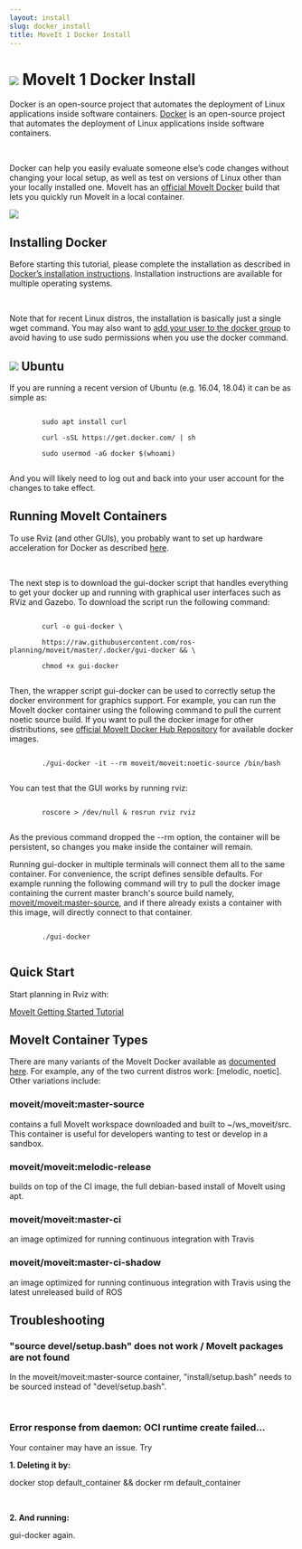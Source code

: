 ```yaml
---
layout: install
slug: docker_install
title: MoveIt 1 Docker Install
---
```


<div>
    <h1><img src="/assets/install_page/docker.png">  MoveIt 1 Docker Install</h1>
    <p>
      Docker is an open-source project that automates the deployment of Linux
      applications inside software containers.
      <a href="https://www.docker.com/" target="_blank">Docker</a> is an open-source project that automates the deployment of Linux
      applications inside software containers.
    </p>
    <br/>
    <p>
      Docker can help you easily evaluate someone else’s code changes without changing your local setup, as well as test on versions of Linux other than your locally installed one. MoveIt has an <a href="https://hub.docker.com/r/moveit/moveit/" target="_blank">official MoveIt Docker</a> build that lets you quickly run MoveIt in a local container.
    </p>
    <img class="docker-img" src="/assets/install_page/docker-illustration.png"/>
    <div class="horizontal-line"></div>
    <h2>Installing Docker</h2>
    <p>
      Before starting this tutorial, please complete the installation as described in <a href="https://docs.docker.com/install/" target="_blank">Docker’s installation instructions</a>. Installation instructions are available for multiple operating systems.
    </p>
    <br/>
    <p>
      Note that for recent Linux distros, the installation is basically just a single <span class="ros-command">wget</span> command. You may also want to <a href="https://docs.docker.com/install/linux/docker-ce/ubuntu/" target="_blank">add your user to the docker group</a> to avoid having to use sudo permissions when you use the docker command.
    </p>
    <h2>
      <img src="/assets/install_page/ubuntu_black.png"> Ubuntu
    </h2>
    <p>If you are running a recent version of Ubuntu (e.g. 16.04, 18.04) it can be as simple as:</p>
    <div class="bash-command">
      <code>
        sudo apt install curl<br/>
        curl -sSL https://get.docker.com/ | sh<br/>
        sudo usermod -aG docker $(whoami)
      </code>
    </div>
    <p>And you will likely need to log out and back into your user account for the changes to take effect.</p>
    <div class="horizontal-line"></div>
    <h2>Running MoveIt Containers</h2>
    <p>
      To use Rviz (and other GUIs), you probably want to set up hardware acceleration for Docker as described <a href="http://wiki.ros.org/docker/Tutorials/Hardware%20Acceleration" target="_blank">here</a>.
    </p>
    <br/>
    <p>
      The next step is to download the gui-docker script that handles everything to get your docker up and running with graphical user interfaces such as RViz and Gazebo. To download the script run the following command:
    </p>
    <div class="bash-command">
      <code>
        curl -o gui-docker \<br/>
        https://raw.githubusercontent.com/ros-planning/moveit/master/.docker/gui-docker && \<br/>
        chmod +x gui-docker
      </code>
    </div>
    <p>
      Then, the wrapper script <span class="ros-command">gui-docker</span> can be used to correctly setup the docker environment for graphics support. For example, you can run the MoveIt docker container using the following command to pull the current noetic source build. If you want to pull the docker image for other distributions, see <a href="https://hub.docker.com/r/moveit/moveit/" target="_blank">official MoveIt Docker Hub Repository</a> for available docker images.
    </p>
    <div class="bash-command">
      <code>
        ./gui-docker -it --rm moveit/moveit:noetic-source /bin/bash
      </code>
    </div>
    <p>You can test that the GUI works by running rviz:</p>
    <div class="bash-command">
      <code>
        roscore > /dev/null & rosrun rviz rviz
      </code>
    </div>
    <p>As the previous command dropped the <span class="ros-command">--rm</span> option, the container will be persistent, so changes you make inside the container will remain.</p>
    <p>Running <span class="ros-command">gui-docker</span> in multiple terminals will connect them all to the same container. For convenience, the script defines sensible defaults. For example running the following command will try to pull the docker image containing the current master branch's source build namely, <a href="https://hub.docker.com/r/moveit/moveit/tags?page=1&ordering=last_updated" target="_blank"> moveit/moveit:master-source</a>, and if there already exists a container with this image, will directly connect to that container.</p>
    <div class="bash-command">
      <code>
        ./gui-docker
      </code>
    </div>
    <div class="horizontal-line"></div>
    <h2>Quick Start</h2>
        <p>
          Start planning in Rviz with:
        </p>
        <a href="https://moveit.github.io/moveit_tutorials/" target="_blank">
          <span class="link-with-background">
            MoveIt Getting Started Tutorial
          </span>
        </a>
    <div class="horizontal-line"></div>
    <h2>MoveIt Container Types</h2>
    <p>There are many variants of the MoveIt Docker available as <a href="/documentation/contributing/continuous_integration/">documented here</a>. For example, any of the two current distros work: [melodic, noetic]. Other variations include:</p>
    <div class="container">
        <div class="install-card-wrapper">
            <div class="col-4 install-card-single">
                <h3>moveit/moveit:master-source</h3>
                <p>contains a full MoveIt workspace downloaded and built to ~/ws_moveit/src. This container is useful for developers wanting to test or develop in a sandbox.</p>
            </div>
            <div class="col-4 install-card-single">
                <h3>moveit/moveit:melodic-release</h3>
                <p>builds on top of the CI image, the full debian-based install of MoveIt using apt.</p>
            </div>
            <div class="col-4 install-card-single">
                <h3>moveit/moveit:master-ci</h3>
                <p>an image optimized for running continuous integration with Travis</p>
            </div>
            <div class="col-4 install-card-single">
                <h3>moveit/moveit:master-ci-shadow</h3>
                <p>an image optimized for running continuous integration with Travis using the latest unreleased build of ROS</p>
            </div>
        </div>
    </div>
    <div class="horizontal-line"></div>
    <h2>Troubleshooting</h2>
        <h3>"source devel/setup.bash" does not work / MoveIt packages are not found</h3>
            <p>In the moveit/moveit:master-source container, "install/setup.bash" needs to be sourced instead of "devel/setup.bash".</p>
            <br/>
        <h3>Error response from daemon: OCI runtime create failed...</h3>
            <p>Your container may have an issue. Try</p>
            <p><b>1. Deleting it by:</b></p>
            <p><span class="ros-command">docker stop default_container && docker rm default_container</span></p>
            <br/>
            <p><b>2. And running:</b></p>
            <p><span class="ros-command">gui-docker</span> again.</p>
</div>
